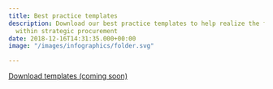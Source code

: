 ```yaml
---
title: Best practice templates
description: Download our best practice templates to help realize the full potential
  within strategic procurement
date: 2018-12-16T14:31:35.000+00:00
image: "/images/infographics/folder.svg"

---
```

<a href="#" class="btn btn-primary green btn-lg">Download templates (coming soon)</a>